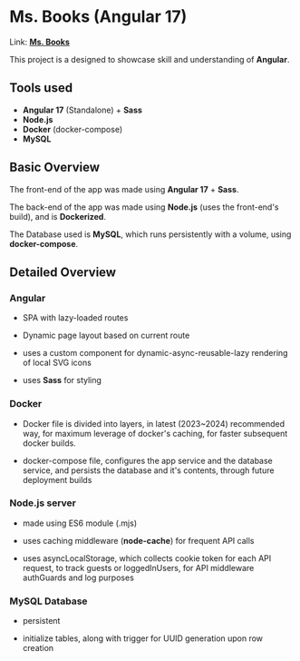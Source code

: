 # Ms. Books (Angular 17)

Link: [**Ms. Books**](https://ms-books-prod.onrender.com/)

This project is a designed to showcase skill and understanding of **Angular**.

## Tools used

- **Angular 17** (Standalone) + **Sass**
- **Node.js**
- **Docker** (docker-compose)
- **MySQL**

## Basic Overview

The front-end of the app was made using **Angular 17** + **Sass**.

The back-end of the app was made using **Node.js** (uses the front-end's build), and is **Dockerized**.

The Database used is **MySQL**, which runs persistently with a volume, using **docker-compose**.

## Detailed Overview

### Angular

- SPA with lazy-loaded routes

- Dynamic page layout based on current route

- uses a custom component for dynamic-async-reusable-lazy rendering of local SVG icons

- uses **Sass** for styling

  
### Docker

- Docker file is divided into layers, in latest (2023~2024) recommended way, for maximum leverage of docker's caching, for faster subsequent docker builds.

- docker-compose file, configures the app service and the database service, and persists the database and it's contents, through future deployment builds


### Node.js server

- made using ES6 module (.mjs)

- uses caching middleware (**node-cache**) for frequent API calls

- uses asyncLocalStorage, which collects cookie token for each API request, to track guests or loggedInUsers, for API middleware authGuards and log purposes


### MySQL Database

- persistent

- initialize tables, along with trigger for UUID generation upon row creation

  



